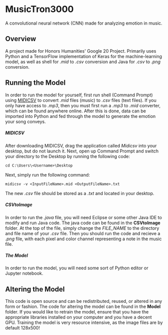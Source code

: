 # MusicTron3000
A convolutional neural network (CNN) made for analyzing emotion in music.

## Overview
A project made for Honors Humanities' Google 20 Project. Primarily uses Python and a TensorFlow implementation of Keras for the machine-learning model, as well as shell for *.mid* to *.csv* conversion and Java for *.csv* to *.png* conversion.

## Running the Model
In order to run the model for yourself, first run shell (Command Prompt) using [MIDICSV](http://www.fourmilab.ch/webtools/midicsv/) to convert *.mid* files (music) to *.csv* files (text files). If you only have access to *.mp3*, then you must first run a *.mp3* to *.mid* converter, which can be found anywhere online. After this is done, data can be imported into Python and fed through the model to generate the emotion your song conveys.

##### MIDICSV
After downloading MIDICSV, drag the application called *Midicsv* into your desktop, but do not launch it. Next, open up Command Prompt and switch your directory to the Desktop by running the following code:
```
cd C:\Users\<Username>\Desktop
```
Next, simply run the following command:
```
midicsv -v <InputFileName>.mid <OutputFileName>.txt
```
The new *.csv* file should be stored as a *.txt* and located in your desktop.

##### CSVtoImage
In order to run the *.java* file, you will need Eclipse or some other Java IDE to modify and run Java code. The java code can be found in the **CSVtoImage** folder. At the top of the file, simply change the *FILE_NAME* to the directory and file name of your *.csv* file. Then you should run the code and recieve a *.png* file, with each pixel and color channel representing a note in the music file.

##### The Model
In order to run the model, you will need some sort of Python editor or Jupyter notebook. 

## Altering the Model
This code is open source and can be redistributed, reused, or altered in any form or fashion. The code for altering the model can be found in the **Model** folder. If you would like to retrain the model, ensure that you have the appropriate libraries installed on your computer and you have a decent GPU. Training the model is very resource intensive, as the image files are by default 128x500!
